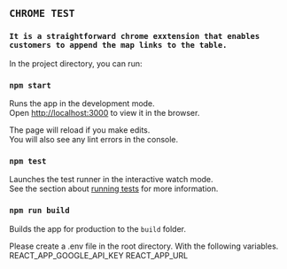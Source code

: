 ## `CHROME TEST`

### `It is a straightforward chrome exxtension that enables customers to append the map links to the table.`

In the project directory, you can run:

### `npm start`

Runs the app in the development mode.\
Open [http://localhost:3000](http://localhost:3000) to view it in the browser.

The page will reload if you make edits.\
You will also see any lint errors in the console.

### `npm test`

Launches the test runner in the interactive watch mode.\
See the section about [running tests](https://facebook.github.io/create-react-app/docs/running-tests) for more information.

### `npm run build`

Builds the app for production to the `build` folder.

Please create a .env file in the root directory. With the following variables.
REACT_APP_GOOGLE_API_KEY
REACT_APP_URL
